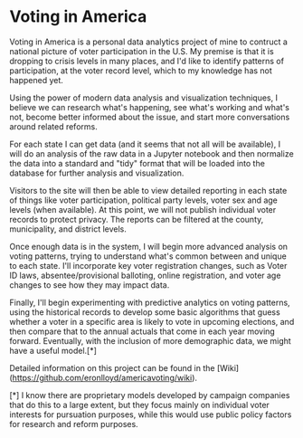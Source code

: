 # Voting in America

Voting in America is a personal data analytics project of mine to
contruct a national picture of voter participation in the U.S. My
premise is that it is dropping to crisis levels in many places, and I'd
like to identify patterns of participation, at the voter record level,
which to my knowledge has not happened yet.

Using the power of modern data analysis and visualization techniques, I
believe we can  research what's happening, see what's working and what's
not, become better informed about the issue, and start more
conversations around related reforms.

For each state I can get data (and it seems that not all will be
available), I will do an analysis of the raw data in a Jupyter notebook
and then normalize the data into a standard and "tidy" format that will
be loaded into the database for further analysis and visualization.

Visitors to the site will then be able to view detailed reporting in
each state of things like voter participation, political party levels,
voter sex and age levels (when available). At this point, we will not
publish individual voter records to protect privacy. The reports can be
filtered at the county, municipality, and district levels.

Once enough data is in the system, I will begin more advanced analysis
on voting patterns, trying to understand what's common between and
unique to each state. I'll incorporate key voter registration changes,
such as Voter ID laws, absentee/provisional balloting, online
registration, and voter age changes to see how they may impact data.

Finally, I'll begin experimenting with predictive analytics on voting
patterns, using the historical records to develop some basic algorithms
that guess whether a voter in a specific area is likely to vote in upcoming
elections, and then compare that to the annual actuals that come in each
year moving forward. Eventually, with the inclusion of more demographic
data, we might have a useful model.[*]

Detailed information on this project can be found in the [Wiki]
(https://github.com/eronlloyd/americavoting/wiki).

[*] I know there are proprietary models developed by campaign companies
that do this to a large extent, but they focus mainly on individual
voter interests for pursuation purposes, while this would use public
policy factors for research and reform purposes.
